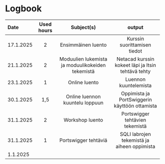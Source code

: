 # Logbook

| Date  | Used hours | Subject(s) |  output |
| :---         |     :---:      |     :---:      |     :---:      |
| 17.1.2025 | 2 | Ensimmäinen luento  | Kurssin suorittamisen tiedot  |
| 21.1.2025 | 2 | Moduulien lukemista ja moduulikokeiden tekemistä  | Netacad kurssin kokeet läpi ja Itsin tehtävä tehty  |
| 23.1.2025 | 1 | Online luento  | Luennon kuuntelemista  |
| 30.1.2025 | 1,5 | Online luennon kuuntelu loppuun  | Oppimista ja PortSwiggerin käyttöön ottamista |
| 31.1.2025 | 2 | Workshop luento  | Portswigger tehtävien tekemistä |
| 31.1.2025 | 1 | Portswigger tehtäviä | SQLI labrojen tekemistä ja aiheen oppimista |
| 1.1.2025 | |
